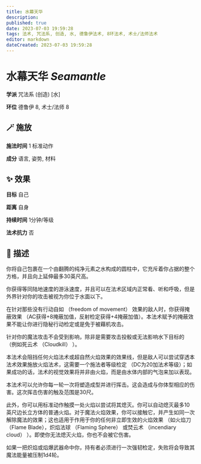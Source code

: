 ```yaml
---
title: 水幕天华
description: 
published: true
date: 2023-07-03 19:59:28
tags: 法术, 咒法系, 创造, 水, 德鲁伊法术, 8环法术, 术士/法师法术
editor: markdown
dateCreated: 2023-07-03 19:59:28
---
```


# **水幕天华** *Seamantle*

**学派** 咒法系 (创造) \[水\] 

**环位** 德鲁伊 8, 术士/法师 8

## 🪄 施放

**施法时间** 1 标准动作

**成分** 语言, 姿势, 材料

## ✨ 效果 

**目标** 自己 

**距离** 自身  

**持续时间** 1分钟/等级 

**法术抗力** 否

## 📖 描述

你将自己包裹在一个由翻腾的纯净元素之水构成的圆柱中，它充斥着你占据的整个方格，并且向上延伸最多30英尺高。

你获得等同陆地速度的游泳速度，并且可以在法术区域内正常看、听和呼吸，但是外界针对你的攻击被视为你位于水面以下。

在针对那些没有行动自如 （freedom of movement） 效果的敌人时，你获得掩蔽效果 （AC获得+8掩蔽加值，反射检定获得+4掩蔽加值）。本法术赋予的掩蔽效果不能让你进行隐秘行动检定或是免于被藉机攻击。

针对你的魔法攻击不会受到影响，除非是需要攻击投骰或无法影响水下目标的 （例如死云术 （Cloudkill） ）。

本法术会阻挡任何火焰法术或超自然火焰效果的效果线，但是敌人可以尝试穿透本法术效果施放火焰法术，这需要一个施法者等级检定 （DC为20加法术等级）；如果成功的话，法术的视觉效果将并非由火焰，而是由水体内部的气泡来加以表现。

本法术可以允许你每一轮一次将塑造成型并进行挥击。这会造成与你体型相应的伤害。这次挥击伤害的触及范围是30尺。

此外，你可以用标准动作触摸一处火焰以尝试将其熄灭。你可以自动熄灭最多10英尺边长立方体的普通火焰。对于魔法火焰效果，你可以接触它，并产生如同一次解除魔法的效果；这也适用于作用于你的任何非立即生效的火焰效果 （如火焰刀 （Flame Blade），炽焰法球 （Flaming Sphere） 或焚云术 （incendiary cloud） ）。即使你无法熄灭火焰，你也不会被它伤害。

如果一把炽焰或焰爆武器命中你，持有者必须进行一次强韧检定，失败将会导致其魔法能量被压制1d4轮。
    